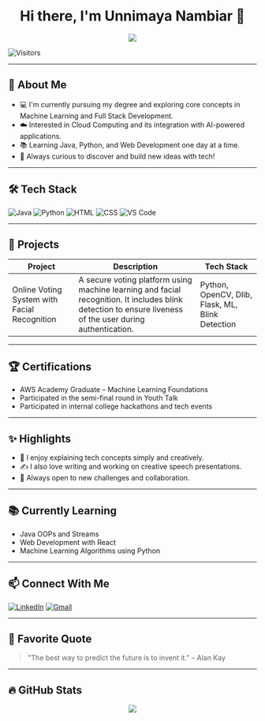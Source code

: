 <h1 align="center">Hi there, I'm Unnimaya Nambiar 👋</h1>

<p align="center">
  <img src="https://readme-typing-svg.demolab.com?font=Fira+Code&weight=600&size=24&pause=1000&color=blue&center=true&vCenter=true&random=false&width=435&lines=Aspiring+ML+Engineer;Java+%7C+Full+Stack+Developer;Learning+and+Building+every+day" />
</p>

![Visitors](https://komarev.com/ghpvc/?username=UnnimayaNambiar&color=blueviolet)

---

## 🌱 About Me

- 💻 I'm currently pursuing my degree and exploring core concepts in Machine Learning and Full Stack Development.
- ☁️ Interested in Cloud Computing and its integration with AI-powered applications.
- 📚 Learning Java, Python, and Web Development one day at a time.
- 🚀 Always curious to discover and build new ideas with tech!

---

## 🛠 Tech Stack

![Java](https://img.shields.io/badge/Java-ED8B00?style=for-the-badge&logo=java&logoColor=white)
![Python](https://img.shields.io/badge/Python-3776AB?style=for-the-badge&logo=python&logoColor=white)
![HTML](https://img.shields.io/badge/HTML5-E34F26?style=for-the-badge&logo=html5&logoColor=white)
![CSS](https://img.shields.io/badge/CSS3-1572B6?style=for-the-badge&logo=css3&logoColor=white)
![VS Code](https://img.shields.io/badge/VS%20Code-007ACC?style=for-the-badge&logo=visual-studio-code&logoColor=white)

---

## 🚧 Projects

| Project | Description | Tech Stack |
|--------|-------------|------------|
| Online Voting System with Facial Recognition | A secure voting platform using machine learning and facial recognition. It includes blink detection to ensure liveness of the user during authentication. | Python, OpenCV, Dlib, Flask, ML, Blink Detection |

---

## 🏆 Certifications

- AWS Academy Graduate – Machine Learning Foundations
- Participated in the semi-final round in Youth Talk
- Participated in internal college hackathons and tech events

---

## ✨ Highlights

- 💬 I enjoy explaining tech concepts simply and creatively.
- ✍️ I also love writing and working on creative speech presentations.
- 🧠 Always open to new challenges and collaboration.

---

## 📚 Currently Learning

- Java OOPs and Streams
- Web Development with React
- Machine Learning Algorithms using Python

---

## 📫 Connect With Me

[![LinkedIn](https://img.shields.io/badge/LinkedIn-UnnimayaNambiar-blue?style=for-the-badge&logo=linkedin&logoColor=white)](https://www.linkedin.com/in/unnimaya-nambiar/)
[![Gmail](https://img.shields.io/badge/Gmail-unnimaya.email@gmail.com-red?style=for-the-badge&logo=gmail&logoColor=white)](mailto:unnimayahnambiar55@gmail.com)

---

## 💬 Favorite Quote

> "The best way to predict the future is to invent it." – Alan Kay

---

## 🔥 GitHub Stats

<p align="center">
  <img src="https://github-readme-streak-stats.herokuapp.com?user=UnnimayaNambiar&theme=react&hide_border=false" />
</p>
